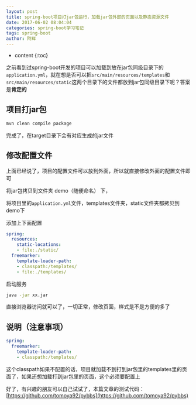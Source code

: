 ```yaml
---
layout: post
title: spring-boot项目打jar包运行，加载jar包外部的页面以及静态资源文件
date: 2017-06-02 08:04:04
categories: spring-boot学习笔记
tags: spring-boot
author: 阿辉
---
```


* content
{:toc}

之前看到过spring-boot开发的项目可以加载到放在jar包同级目录下的`application.yml`，就在想是否可以把`src/main/resources/templates`和`src/main/resources/static`这两个目录下的文件都放到jar包同级目录下呢？答案是**肯定的**

## 项目打jar包

```sh
mvn clean compile package
```

完成了，在target目录下会有对应生成的jar文件




## 修改配置文件

上面已经说了，项目的配置文件可以放到外面，所以就直接修改外面的配置文件即可

将jar包拷贝到文件夹 demo（随便命名） 下，

将项目里的`application.yml`文件，templates文件夹，static文件夹都拷贝到demo下

添加上下面配置

```yml
spring:
  resources:
    static-locations:
    - file:./static/
  freemarker:
    template-loader-path:
    - classpath:/templates/
    - file:./templates/
```

启动服务

```sh
java -jar xx.jar
```

直接浏览器访问就可以了，一切正常，修改页面，样式是不是方便的多了

## 说明（注意事项）

```yml
spring:
  freemarker:
    template-loader-path:
    - classpath:/templates/
```

这个classpath如果不配置的话，项目就加载不到打到jar包里的templates里的页面了，如果还想加载打到jar包里的页面，这个必须要配置上

好了，有兴趣的朋友可以自己试试了，本篇文章的测试代码：[https://github.com/tomoya92/pybbs](https://github.com/tomoya92/pybbs)
